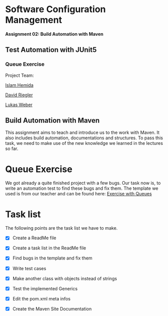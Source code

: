 # Software Configuration Management #

**Assignment 02: Build Automation with Maven**

## Test Automation with JUnit5 ##

### Queue Exercise ###

Project Team:

[Islam Hemida](https://github.com/Islam-Hemida)

[David Riegler](https://github.com/RegalFenster)

[Lukas Weber](https://github.com/iamWebLuk)

## Build Automation with Maven ##
This assignment aims to teach and introduce us to the work with Maven. It also includes build automation, documentations and structures. To pass this task, we need to make use of the new knowledge we learned in the lectures so far.

# Queue Exercise #

We got already a quite finished project with a few bugs. Our task now is, to write an automation test to find these bugs and fix them. The template we used is from our teacher and can be found here: [Exercise with Queues](https://github.com/michaelulm/software-configuration-management/tree/master/test-automation/junit5/Queue)

# Task list #

The following points are the task list we have to make.

- [x] Create a ReadMe file

- [x] Create a task list in the ReadMe file

- [x] Find bugs in the template and fix them

- [x] Write test cases

- [x] Make another class with objects instead of strings

- [x] Test the implemented Generics

- [x] Edit the pom.xml meta infos

- [x] Create the Maven Site Documentation  
